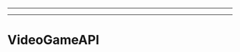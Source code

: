 ----------------------------------
----------------------------------------------------------------------------------------------------
# VideoGameAPI
